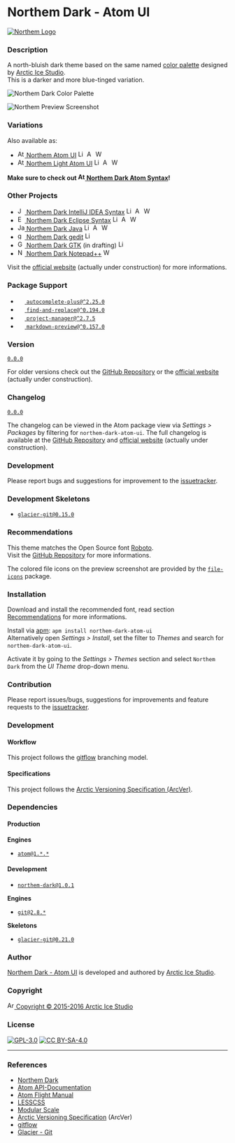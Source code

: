 Northem Dark - Atom UI
======================

[![Northem Logo](https://raw.githubusercontent.com/arcticicestudio/northem-dark-atom-ui/master/assets/media/northem-logo.png)](http://arcticicestudio.com/northem)

### Description
A north-bluish dark theme based on the same named [color palette](https://github.com/arcticicestudio/northem) designed by [Arctic Ice Studio](http://arcticicestudio.com).  
This is a darker and more blue-tinged variation.

![Northem Dark Color Palette](https://raw.githubusercontent.com/arcticicestudio/northem-dark-atom-ui/master/assets/media/northem-dark.png)

![Northem Preview Screenshot](https://raw.githubusercontent.com/arcticicestudio/northem-dark-atom-ui/master/assets/media/preview-screenshot.png)

### Variations
Also available as:
  - <a href="https://github.com/arcticicestudio/northem-atom-ui"><img src="https://atom.io/favicon.ico" alt="Atom Logo" width=16 height=16> Northem Atom UI</a> <img src="https://www.kernel.org/theme/images/logos/favicon.png" alt="Linux Logo" width=16 height=16 /> <img src="https://developer.apple.com/favicon.ico" alt="Apple Logo" width=16 height=16 /> <img src="https://www.microsoft.com/en-us/windows/favicon.ico" alt="Windows Logo" width=16 height=16 />
  - <a href="https://github.com/arcticicestudio/northem-light-atom-ui"><img src="https://atom.io/favicon.ico" alt="Atom Logo" width=16 height=16> Northem Light Atom UI</a> <img src="https://www.kernel.org/theme/images/logos/favicon.png" alt="Linux Logo" width=16 height=16 /> <img src="https://developer.apple.com/favicon.ico" alt="Apple Logo" width=16 height=16 /> <img src="https://www.microsoft.com/en-us/windows/favicon.ico" alt="Windows Logo" width=16 height=16 />

**Make sure to check out <a href="https://github.com/arcticicestudio/northem-dark-atom-syntax"><img src="https://atom.io/favicon.ico" alt="Atom Logo" width=16 height=16> Northem Dark Atom Syntax</a>!**

### Other Projects
  - <a href="https://github.com/arcticicestudio/northem-dark-intellij-idea-syntax"><img src="https://www.jetbrains.com/_assets//shared/favicons/jetbrains.ico" alt="JetBrain logo" width=16 height=16> Northem Dark IntelliJ IDEA Syntax</a> <img src="https://www.kernel.org/theme/images/logos/favicon.png" alt="Linux Logo" width=16 height=16 /> <img src="https://developer.apple.com/favicon.ico" alt="Apple Logo" width=16 height=16 /> <img src="https://www.microsoft.com/en-us/windows/favicon.ico" alt="Windows Logo" width=16 height=16 />
  - <a href="https://github.com/arcticicestudio/northem-dark-eclipse-syntax"><img src="https://eclipse.org/favicon.ico" alt="Eclipse Logo" width=16 height=16> Northem Dark Eclipse Syntax</a> <img src="https://www.kernel.org/theme/images/logos/favicon.png" alt="Linux Logo" width=16 height=16 /> <img src="https://developer.apple.com/favicon.ico" alt="Apple Logo" width=16 height=16 /> <img src="https://www.microsoft.com/en-us/windows/favicon.ico" alt="Windows Logo" width=16 height=16 />
  - <a href="https://github.com/arcticicestudio/northem-dark-java"><img src="https://www.java.com/favicon.ico" alt="Java logo" width=16 height=16> Northem Dark Java</a> <img src="https://www.kernel.org/theme/images/logos/favicon.png" alt="Linux Logo" width=16 height=16 /> <img src="https://developer.apple.com/favicon.ico" alt="Apple Logo" width=16 height=16 /> <img src="https://www.microsoft.com/en-us/windows/favicon.ico" alt="Windows Logo" width=16 height=16 />
  - <a href="https://github.com/arcticicestudio/northem-dark-gedit"><img src="https://static.gnome.org/wiki.gnome.org/gnome/css/favicon.png" alt="gedit Logo" width=16 height=16> Northem Dark gedit</a> <img src="https://www.kernel.org/theme/images/logos/favicon.png" alt="Linux Logo" width=16 height=16 />
  - <a href="#"><img src="http://www.gtk.org/images/gtk-logo.ico" alt="GTK Logo" width=16 height=16> Northem Dark GTK</a> (in drafting) <img src="https://www.kernel.org/theme/images/logos/favicon.png" alt="Linux Logo" width=16 height=16 />
  - <a href="https://github.com/arcticicestudio/northem-dark-notepadplusplus"><img src="http://notepad-plus-plus.org/assets/images/favicon.ico" alt="Notepadd++ Logo" width=16 height=16> Northem Dark Notepad++</a> <img src="https://www.microsoft.com/en-us/windows/favicon.ico" alt="Windows Logo" width=16 height=16 />

Visit the [official website](http://arcticicestudio.com/northem) (actually under construction) for more informations.

### Package Support
  - <a href="https://atom.io/packages/autocomplete-plus"><img src="https://avatars0.githubusercontent.com/u/1089146" width=16 height=16/> `autocomplete-plus@^2.25.0`</a>
  - <a href="https://atom.io/packages/find-and-replace"><img src="https://avatars0.githubusercontent.com/u/1089146" width=16 height=16/> `find-and-replace@^0.194.0`</a>
  - <a href="https://atom.io/packages/project-manager"><img src="https://avatars0.githubusercontent.com/u/696872" width=16 height=16/> `project-manager@^2.7.5`</a>
  - <a href="https://atom.io/packages/markdown-preview"><img src="https://avatars0.githubusercontent.com/u/1089146" width=16 height=16/> `markdown-preview@^0.157.0`</a>

### Version
[`0.0.0`](https://github.com/arcticicestudio/northem-dark-atom-ui/releases/latest)  

For older versions check out the [GitHub Repository](https://github.com/arcticicestudio/northem-dark-atom-ui/releases) or the [official website](http://arcticicestudio.com/northem) (actually under construction).

### Changelog
[`0.0.0`](https://github.com/arcticicestudio/northem-dark-atom-ui/blob/master/CHANGELOG.md)

The changelog can be viewed in the Atom package view via *Settings > Packages* by filtering for `northem-dark-atom-ui`.
The full changelog is available at the [GitHub Repository](https://github.com/arcticicestudio/northem-dark-atom-ui) and [official website](http://arcticicestudio.com/northem) (actually under construction).

### Development
Please report bugs and suggestions for improvement to the [issuetracker](https://github.com/arcticicestudio/northem-dark-atom-ui/issues).

### Development Skeletons
  - [`glacier-git@0.15.0`](https://github.com/arcticicestudio/glacier-git)

### Recommendations
This theme matches the Open Source font [Roboto](http://www.google.com/fonts/specimen/Roboto).  
Visit the [GitHub Repository](https://github.com/google/fonts/tree/master/apache/roboto) for more informations.

The colored file icons on the preview screenshot are provided by the [`file-icons`](https://atom.io/packages/file-icons) package.

### Installation
Download and install the recommended font, read section [Recommendations](#Recommendations) for more informations.

Install via [apm](https://github.com/atom/apm): `apm install northem-dark-atom-ui`  
Alternatively open *Settings > Install*, set the filter to *Themes* and search for `northem-dark-atom-ui`.

Activate it by going to the *Settings > Themes* section and select `Northem Dark` from the *UI Theme* drop-down menu.

### Contribution
Please report issues/bugs, suggestions for improvements and feature requests to the [issuetracker](https://github.com/arcticicestudio/northem-dark-atom-ui/issues).

### Development
#### Workflow
This project follows the [gitflow](http://nvie.com/posts/a-successful-git-branching-model) branching model.

#### Specifications
This project follows the [Arctic Versioning Specification (ArcVer)](https://github.com/arcticicestudio/arcver).

### Dependencies
#### Production
**Engines**
  - [`atom@1.*.*`](https://atom.io)

#### Development
  - [`northem-dark@1.0.1`](https://github.com/arcticicestudio/northem-dark)

**Engines**
  - [`git@2.8.*`](https://git-scm.com)

**Skeletons**
  - [`glacier-git@0.21.0`](https://github.com/arcticicestudio/glacier-git)

### Author
[Northem Dark - Atom UI](https://github.com/arcticicestudio/northem-dark-atom-ui) is developed and authored by [Arctic Ice Studio](http://arcticicestudio.com).

### Copyright
<a href="mailto:development@arcticicestudio.com"><img src="http://arcticicestudio.com/favicon.ico" width=16 height=16 alt="Arctic Ice Studio Logo"/> Copyright &copy; 2015-2016 Arctic Ice Studio</a>

### License
[![GPL-3.0](http://www.gnu.org/graphics/gplv3-88x31.png)](http://www.gnu.org/licenses/gpl.txt) [![CC BY-SA-4.0](http://mirrors.creativecommons.org/presskit/buttons/88x31/svg/by-sa.svg)](http://creativecommons.org/licenses/by-sa/4.0/)

---

### References
  - [Northem Dark](https://github.com/arcticicestudio/northem-dark)
  - [Atom API-Documentation](https://atom.io/docs/api/latest/Atom)  
  - [Atom Flight Manual](https://atom.io/docs)  
  - [LESSCSS](http://lesscss.org)  
  - [Modular Scale](http://www.modularscale.com)
  - [Arctic Versioning Specification](http://specs.arcticicestudio.com/arcver) (ArcVer)
  - [gitflow](http://nvie.com/posts/a-successful-git-branching-model)
  - [Glacier - Git](https://github.com/arcticicestudio/glacier-git)
